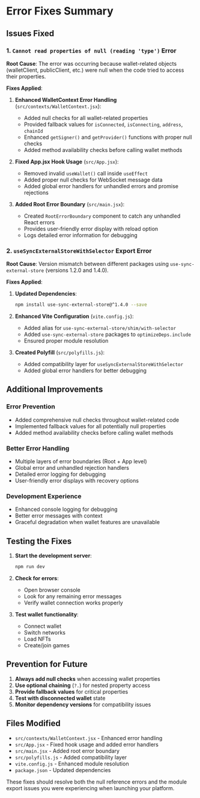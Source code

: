 # Error Fixes Summary

## Issues Fixed

### 1. `Cannot read properties of null (reading 'type')` Error

**Root Cause**: The error was occurring because wallet-related objects (walletClient, publicClient, etc.) were null when the code tried to access their properties.

**Fixes Applied**:

1. **Enhanced WalletContext Error Handling** (`src/contexts/WalletContext.jsx`):
   - Added null checks for all wallet-related properties
   - Provided fallback values for `isConnected`, `isConnecting`, `address`, `chainId`
   - Enhanced `getSigner()` and `getProvider()` functions with proper null checks
   - Added method availability checks before calling wallet methods

2. **Fixed App.jsx Hook Usage** (`src/App.jsx`):
   - Removed invalid `useWallet()` call inside `useEffect`
   - Added proper null checks for WebSocket message data
   - Added global error handlers for unhandled errors and promise rejections

3. **Added Root Error Boundary** (`src/main.jsx`):
   - Created `RootErrorBoundary` component to catch any unhandled React errors
   - Provides user-friendly error display with reload option
   - Logs detailed error information for debugging

### 2. `useSyncExternalStoreWithSelector` Export Error

**Root Cause**: Version mismatch between different packages using `use-sync-external-store` (versions 1.2.0 and 1.4.0).

**Fixes Applied**:

1. **Updated Dependencies**:
   ```bash
   npm install use-sync-external-store@^1.4.0 --save
   ```

2. **Enhanced Vite Configuration** (`vite.config.js`):
   - Added alias for `use-sync-external-store/shim/with-selector`
   - Added `use-sync-external-store` packages to `optimizeDeps.include`
   - Ensured proper module resolution

3. **Created Polyfill** (`src/polyfills.js`):
   - Added compatibility layer for `useSyncExternalStoreWithSelector`
   - Added global error handlers for better debugging

## Additional Improvements

### Error Prevention
- Added comprehensive null checks throughout wallet-related code
- Implemented fallback values for all potentially null properties
- Added method availability checks before calling wallet methods

### Better Error Handling
- Multiple layers of error boundaries (Root + App level)
- Global error and unhandled rejection handlers
- Detailed error logging for debugging
- User-friendly error displays with recovery options

### Development Experience
- Enhanced console logging for debugging
- Better error messages with context
- Graceful degradation when wallet features are unavailable

## Testing the Fixes

1. **Start the development server**:
   ```bash
   npm run dev
   ```

2. **Check for errors**:
   - Open browser console
   - Look for any remaining error messages
   - Verify wallet connection works properly

3. **Test wallet functionality**:
   - Connect wallet
   - Switch networks
   - Load NFTs
   - Create/join games

## Prevention for Future

1. **Always add null checks** when accessing wallet properties
2. **Use optional chaining** (`?.`) for nested property access
3. **Provide fallback values** for critical properties
4. **Test with disconnected wallet** state
5. **Monitor dependency versions** for compatibility issues

## Files Modified

- `src/contexts/WalletContext.jsx` - Enhanced error handling
- `src/App.jsx` - Fixed hook usage and added error handlers
- `src/main.jsx` - Added root error boundary
- `src/polyfills.js` - Added compatibility layer
- `vite.config.js` - Enhanced module resolution
- `package.json` - Updated dependencies

These fixes should resolve both the null reference errors and the module export issues you were experiencing when launching your platform. 